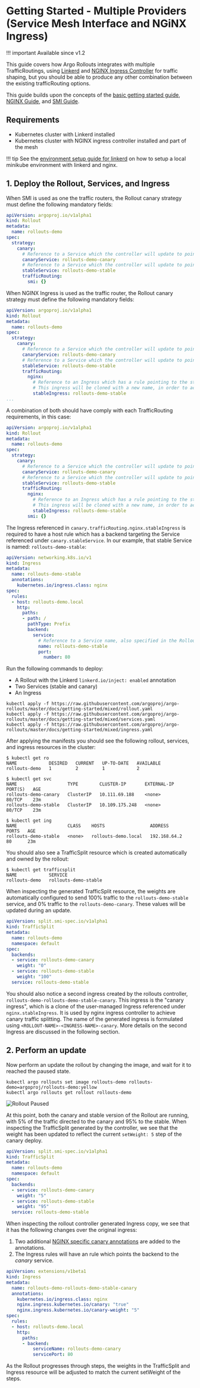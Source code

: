# Getting Started - Multiple Providers (Service Mesh Interface and NGiNX Ingress)

!!! important
    Available since v1.2

This guide covers how Argo Rollouts integrates with multiple TrafficRoutings, using
[Linkerd](https://linkerd.io) and
[NGINX Ingress Controller](https://github.com/kubernetes/ingress-nginx) for traffic shaping, but you
should be able to produce any other combination between the existing trafficRouting options.

This guide builds upon the concepts of the [basic getting started guide](../../getting-started.md),
[NGINX Guide](getting-started/nginx/index.md), and [SMI Guide](getting-started/smi/index.md).

## Requirements
- Kubernetes cluster with Linkerd installed
- Kubernetes cluster with NGINX ingress controller installed and part of the mesh

!!! tip
    See the [environment setup guide for linkerd](../setup/index.md#linkerd-setup)
    on how to setup a local minikube environment with linkerd and nginx.

## 1. Deploy the Rollout, Services, and Ingress

When SMI is used as one the traffic routers, the Rollout canary strategy must define
the following mandatory fields:

```yaml
apiVersion: argoproj.io/v1alpha1
kind: Rollout
metadata:
  name: rollouts-demo
spec:
  strategy:
    canary:
      # Reference to a Service which the controller will update to point to the canary ReplicaSet
      canaryService: rollouts-demo-canary
      # Reference to a Service which the controller will update to point to the stable ReplicaSet
      stableService: rollouts-demo-stable
      trafficRouting:
        smi: {}
```
When NGINX Ingress is used as the traffic router, the Rollout canary strategy must define
the following mandatory fields:

```yaml
apiVersion: argoproj.io/v1alpha1
kind: Rollout
metadata:
  name: rollouts-demo
spec:
  strategy:
    canary:
      # Reference to a Service which the controller will update to point to the canary ReplicaSet
      canaryService: rollouts-demo-canary
      # Reference to a Service which the controller will update to point to the stable ReplicaSet
      stableService: rollouts-demo-stable
      trafficRouting:
        nginx:
          # Reference to an Ingress which has a rule pointing to the stable service (e.g. rollouts-demo-stable)
          # This ingress will be cloned with a new name, in order to achieve NGINX traffic splitting.
          stableIngress: rollouts-demo-stable
...
```

A combination of both should have comply with each TrafficRouting requirements, in this case:

```yaml
apiVersion: argoproj.io/v1alpha1
kind: Rollout
metadata:
  name: rollouts-demo
spec:
  strategy:
    canary:
      # Reference to a Service which the controller will update to point to the canary ReplicaSet
      canaryService: rollouts-demo-canary
      # Reference to a Service which the controller will update to point to the stable ReplicaSet
      stableService: rollouts-demo-stable
      trafficRouting:
        nginx:
          # Reference to an Ingress which has a rule pointing to the stable service (e.g. rollouts-demo-stable)
          # This ingress will be cloned with a new name, in order to achieve NGINX traffic splitting.
          stableIngress: rollouts-demo-stable
        smi: {}
```

The Ingress referenced in `canary.trafficRouting.nginx.stableIngress` is required to have a host
rule which has a backend targeting the Service referenced under `canary.stableService`.
In our example, that stable Service is named: `rollouts-demo-stable`:

```yaml
apiVersion: networking.k8s.io/v1
kind: Ingress
metadata:
  name: rollouts-demo-stable
  annotations:
    kubernetes.io/ingress.class: nginx
spec:
  rules:
  - host: rollouts-demo.local
    http:
      paths:
      - path: /
        pathType: Prefix
        backend:
          service:
            # Reference to a Service name, also specified in the Rollout spec.strategy.canary.stableService field
            name: rollouts-demo-stable
            port:
              number: 80
```

Run the following commands to deploy:

* A Rollout with the Linkerd `linkerd.io/inject: enabled` annotation
* Two Services (stable and canary)
* An Ingress

```shell
kubectl apply -f https://raw.githubusercontent.com/argoproj/argo-rollouts/master/docs/getting-started/mixed/rollout.yaml
kubectl apply -f https://raw.githubusercontent.com/argoproj/argo-rollouts/master/docs/getting-started/mixed/services.yaml
kubectl apply -f https://raw.githubusercontent.com/argoproj/argo-rollouts/master/docs/getting-started/mixed/ingress.yaml
```

After applying the manifests you should see the following rollout, services, and ingress resources
in the cluster:

```shell
$ kubectl get ro
NAME            DESIRED   CURRENT   UP-TO-DATE   AVAILABLE
rollouts-demo   1         2         1            2

$ kubectl get svc
NAME                   TYPE        CLUSTER-IP       EXTERNAL-IP   PORT(S)   AGE
rollouts-demo-canary   ClusterIP   10.111.69.188    <none>        80/TCP    23m
rollouts-demo-stable   ClusterIP   10.109.175.248   <none>        80/TCP    23m

$ kubectl get ing
NAME                   CLASS    HOSTS                 ADDRESS        PORTS   AGE
rollouts-demo-stable   <none>   rollouts-demo.local   192.168.64.2   80      23m
```

You should also see a TrafficSplit resource which is created automatically and owned by the rollout:

```
$ kubectl get trafficsplit
NAME            SERVICE
rollouts-demo   rollouts-demo-stable
```

When inspecting the generated TrafficSplit resource, the weights are automatically configured to
send 100% traffic to the `rollouts-demo-stable` service, and 0% traffic to the `rollouts-demo-canary`.
These values will be updated during an update.

```yaml
apiVersion: split.smi-spec.io/v1alpha1
kind: TrafficSplit
metadata:
  name: rollouts-demo
  namespace: default
spec:
  backends:
  - service: rollouts-demo-canary
    weight: "0"
  - service: rollouts-demo-stable
    weight: "100"
  service: rollouts-demo-stable
```

You should also notice a second ingress created by the rollouts controller,
`rollouts-demo-rollouts-demo-stable-canary`. This ingress is the "canary ingress", which is a
clone of the user-managed Ingress referenced under `nginx.stableIngress`. It is used by nginx
ingress controller to achieve canary traffic splitting. The name of the generated ingress is
formulated using `<ROLLOUT-NAME>-<INGRESS-NAME>-canary`. More details on the second Ingress are
discussed in the following section.

## 2. Perform an update

Now perform an update the rollout by changing the image, and wait for it to reached the paused state.

```shell
kubectl argo rollouts set image rollouts-demo rollouts-demo=argoproj/rollouts-demo:yellow
kubectl argo rollouts get rollout rollouts-demo
```

![Rollout Paused](../nginx/paused-rollout-nginx.png)

At this point, both the canary and stable version of the Rollout are running, with 5% of the
traffic directed to the canary and 95% to the stable. When inspecting the TrafficSplit generated by
the controller, we see that the weight has been updated to reflect the current `setWeight: 5` step of
the canary deploy.

```yaml
apiVersion: split.smi-spec.io/v1alpha1
kind: TrafficSplit
metadata:
  name: rollouts-demo
  namespace: default
spec:
  backends:
  - service: rollouts-demo-canary
    weight: "5"
  - service: rollouts-demo-stable
    weight: "95"
  service: rollouts-demo-stable
```
When inspecting the rollout controller generated Ingress copy, we see that it has the following
changes over the original ingress:

1. Two additional
[NGINX specific canary annotations](https://kubernetes.github.io/ingress-nginx/user-guide/nginx-configuration/annotations/#canary)
are added to the annotations.
2. The Ingress rules will have an rule which points the backend to the *canary* service.


```yaml
apiVersion: extensions/v1beta1
kind: Ingress
metadata:
  name: rollouts-demo-rollouts-demo-stable-canary
  annotations:
    kubernetes.io/ingress.class: nginx
    nginx.ingress.kubernetes.io/canary: "true"
    nginx.ingress.kubernetes.io/canary-weight: "5"
spec:
  rules:
  - host: rollouts-demo.local
    http:
      paths:
      - backend:
          serviceName: rollouts-demo-canary
          servicePort: 80
```

As the Rollout progresses through steps, the weights in the TrafficSplit and Ingress resource will be adjusted
to match the current setWeight of the steps.
